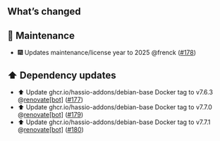 ## What’s changed

## 🧰 Maintenance

- 🎆 Updates maintenance/license year to 2025 @frenck ([#178](https://github.com/hassio-addons/addon-airsonos/pull/178))

## ⬆️ Dependency updates

- ⬆️ Update ghcr.io/hassio-addons/debian-base Docker tag to v7.6.3 @[renovate[bot]](https://github.com/apps/renovate) ([#177](https://github.com/hassio-addons/addon-airsonos/pull/177))
- ⬆️ Update ghcr.io/hassio-addons/debian-base Docker tag to v7.7.0 @[renovate[bot]](https://github.com/apps/renovate) ([#179](https://github.com/hassio-addons/addon-airsonos/pull/179))
- ⬆️ Update ghcr.io/hassio-addons/debian-base Docker tag to v7.7.1 @[renovate[bot]](https://github.com/apps/renovate) ([#180](https://github.com/hassio-addons/addon-airsonos/pull/180))
